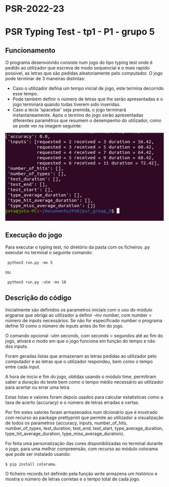 # PSR-2022-23

# PSR Typing Test - tp1 - P1 - grupo 5

## Funcionamento

 O programa  desenvolvido consiste num jogo do tipo typing test onde é pedido ao utilizador que escreva de modo sequencial e o mais rapido possível, as letras que são pedidas aleatoriamente pelo  computador.
O jogo pode terminar de 3 maneiras distintas: 
- Caso o utilizador defina um tempo inicial de jogo, este termina decorrido esse tempo. 
- Pode também definir o número de letras que lhe serão apresentadas e o jogo terminará quando todas tiverem sido inseridas.
- Caso a tecla 'spacebar' seja premida, o jogo terminará instantaneamente.
Após o termino do jogo serão apresentadas diferentes paramêtros que resumem o desempenho do utilizador, como se pode ver na imagem seguinte:

![](images/print1.png)

## Execução do jogo
Para executar o typing test, no diretório da pasta com os ficheiros .py executar no terminal o seguinte comando:

` python3 run.py -mv 5`   

ou

` python3 run.py -utm -mv 10`

## Descrição do código

Inicialmente são definidos os parametros iniciais com o uso do módulo argparse que obriga ao utilizador a definir -mv number, com number = número de inputs necessários. Se não for  especificado number o programa define 10 como o número de inputs antes do fim do jogo. 

O comando opcional -utm seconds, com seconds = segundos até ao fim do jogo, ativará o modo em que o jogo funciona em função do tempo e não dos inputs.

Foram geradas listas que armazenam as letras pedidas ao utilizador pelo computador e as letras que o utilizador respondeu, bem como o tempo entre cada input. 

 A hora de inicio e fim do jogo, obtidas usando o módulo time, permitiram saber a duração do teste bem como o tempo médio necessário ao utilizador para acertar ou errar uma letra. 

 Estas listas e valores foram depois usados para calcular estatisticas como a taxa de acerto (accuracy) e o número de letras erradas e certas.

Por fim estes valores foram armazenados num dicionário que é mostrado com recurso ao package prettyprint que permite ao utilizador a visualização de todos os parametros {accuracy, inputs, number_of_hits, number_of_types, test_duration, test_end, test_start, type_average_duration, type_hit_average_duration, type_miss_average_duration}.

Foi feita uma personalização das cores disponibilizadas no terminal durante o jogo, para uma melhor compreensão, com recurso ao módulo colorama que pode ser instalado usando:

`$ pip install colorama`.

O ficheiro records.txt  definido pela função write armazena um histórico e mostra o número de letras corretas e o tempo total de cada jogo.








